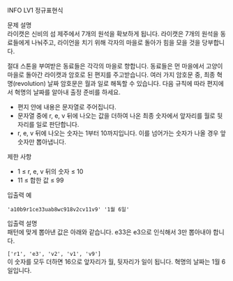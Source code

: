 INFO
LV1
정규표현식

문제 설명 <br />
라이캣은 신비의 섬 제주에서 7개의 원석을 확보하게 됩니다. 라이캣은 7개의 원석을 동료들에게 나눠주고, 라이언을 치기 위해 각자의 마을로 돌아가 힘을 모을 것을 당부합니다.

절대 스톤을 부여받은 동료들은 각각의 마을로 향합니다. 동료들은 먼 마을에서 고양이 마을로 돌아간 라이캣과 암호로 된 편지를 주고받습니다. 여러 가지 암호문 중, 최종 혁명(revolution) 날짜 암호문은 월과 일로 해독할 수 있습니다. 다음 규칙에 따라 편지에서 혁명의 날짜를 알아내 출정 준비를 하세요.

- 편지 안에 내용은 문자열로 주어집니다.
- 문자열 중에 r, e, v 뒤에 나오는 값을 더하여 나온 최종 숫자에서 앞자리를 월로 뒷자리를 일로 판단합니다.
- r, e, v 뒤에 나오는 숫자는 1부터 10까지입니다. 이를 넘어가는 숫자가 나올 경우 앞 숫자만 뽑아냅니다.

제한 사항 <br />

- 1 ≤ r, e, v 뒤의 숫자 ≤ 10
- 11 ≤ 합한 값 ≤ 99

입출력 예 <br />

```
'a10b9r1ce33uab8wc918v2cv11v9' '1월 6일'
```

입출력 설명 <br />
패턴에 맞게 뽑아낸 값은 아래와 같습니다. e33은 e3으로 인식해서 3만 뽑아내야 합니다.

`['r1', 'e3', 'v2', 'v1', 'v9']` <br />
이 숫자를 모두 더하면 16으로 앞자리가 월, 뒷자리가 일이 됩니다. 혁명의 날짜는 1월 6일입니다.
